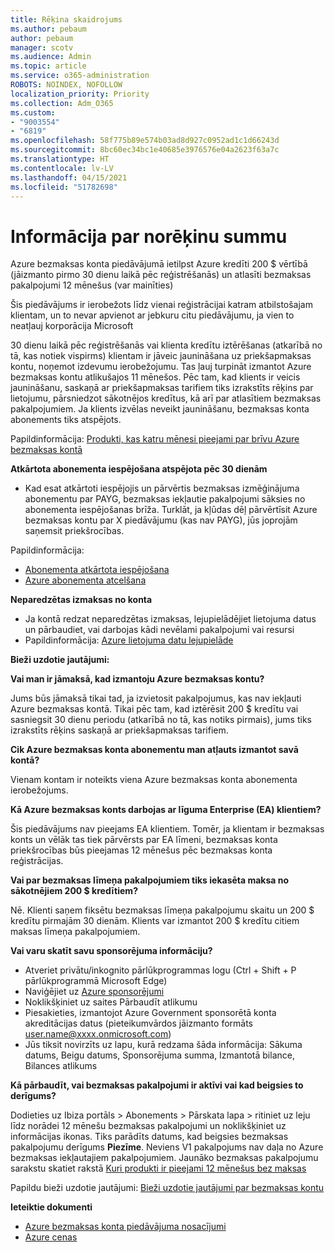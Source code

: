 ```yaml
---
title: Rēķina skaidrojums
ms.author: pebaum
author: pebaum
manager: scotv
ms.audience: Admin
ms.topic: article
ms.service: o365-administration
ROBOTS: NOINDEX, NOFOLLOW
localization_priority: Priority
ms.collection: Adm_O365
ms.custom:
- "9003554"
- "6819"
ms.openlocfilehash: 58f775b89e574b03ad8d927c0952ad1c1d66243d
ms.sourcegitcommit: 8bc60ec34bc1e40685e3976576e04a2623f63a7c
ms.translationtype: HT
ms.contentlocale: lv-LV
ms.lasthandoff: 04/15/2021
ms.locfileid: "51782698"
---
```

# <a name="understand-billing-amount"></a>Informācija par norēķinu summu

Azure bezmaksas konta piedāvājumā ietilpst Azure kredīti 200 $ vērtībā (jāizmanto pirmo 30 dienu laikā pēc reģistrēšanās) un atlasīti bezmaksas pakalpojumi 12 mēnešus (var mainīties)

Šis piedāvājums ir ierobežots līdz vienai reģistrācijai katram atbilstošajam klientam, un to nevar apvienot ar jebkuru citu piedāvājumu, ja vien to neatļauj korporācija Microsoft

30 dienu laikā pēc reģistrēšanās vai klienta kredītu iztērēšanas (atkarībā no tā, kas notiek vispirms) klientam ir jāveic jaunināšana uz priekšapmaksas kontu, noņemot izdevumu ierobežojumu. Tas ļauj turpināt izmantot Azure bezmaksas kontu atlikušajos 11 mēnešos. Pēc tam, kad klients ir veicis jaunināšanu, saskaņā ar priekšapmaksas tarifiem tiks izrakstīts rēķins par lietojumu, pārsniedzot sākotnējos kredītus, kā arī par atlasītiem bezmaksas pakalpojumiem. Ja klients izvēlas neveikt jaunināšanu, bezmaksas konta abonements tiks atspējots.

Papildinformācija: [Produkti, kas katru mēnesi pieejami par brīvu Azure bezmaksas kontā](https://azure.microsoft.com/free/free-account-faq/)

**Atkārtota abonementa iespējošana atspējota pēc 30 dienām**

- Kad esat atkārtoti iespējojis un pārvērtis bezmaksas izmēģinājuma abonementu par PAYG, bezmaksas iekļautie pakalpojumi sāksies no abonementa iespējošanas brīža. Turklāt, ja kļūdas dēļ pārvērtīsit Azure bezmaksas kontu par X piedāvājumu (kas nav PAYG), jūs joprojām saņemsit priekšrocības.

Papildinformācija: 
- [Abonementa atkārtota iespējošana](https://docs.microsoft.com/azure/billing/billing-subscription-become-disable?WT.mc_id=Portal-Microsoft_Azure_Support)
- [Azure abonementa atcelšana](https://docs.microsoft.com/azure/billing/billing-how-to-cancel-azure-subscription?WT.mc_id=Portal-Microsoft_Azure_Support)

**Neparedzētas izmaksas no konta**

- Ja kontā redzat neparedzētas izmaksas, lejupielādējiet lietojuma datus un pārbaudiet, vai darbojas kādi nevēlami pakalpojumi vai resursi
- Papildinformācija: [Azure lietojuma datu lejupielāde](https://docs.microsoft.com/azure/billing/billing-download-azure-invoice-daily-usage-date?WT.mc_id=Portal-Microsoft_Azure_Support#download-usage)

**Bieži uzdotie jautājumi:**

**Vai man ir jāmaksā, kad izmantoju Azure bezmaksas kontu?**

Jums būs jāmaksā tikai tad, ja izvietosit pakalpojumus, kas nav iekļauti Azure bezmaksas kontā. Tikai pēc tam, kad iztērēsit 200 $ kredītu vai sasniegsit 30 dienu periodu (atkarībā no tā, kas notiks pirmais), jums tiks izrakstīts rēķins saskaņā ar priekšapmaksas tarifiem.

**Cik Azure bezmaksas konta abonementu man atļauts izmantot savā kontā?**  

Vienam kontam ir noteikts viena Azure bezmaksas konta abonementa ierobežojums.

**Kā Azure bezmaksas konts darbojas ar līguma Enterprise (EA) klientiem?**  

Šis piedāvājums nav pieejams EA klientiem. Tomēr, ja klientam ir bezmaksas konts un vēlāk tas tiek pārvērsts par EA līmeni, bezmaksas konta priekšrocības būs pieejamas 12 mēnešus pēc bezmaksas konta reģistrācijas.

**Vai par bezmaksas līmeņa pakalpojumiem tiks iekasēta maksa no sākotnējiem 200 $ kredītiem?**  

Nē. Klienti saņem fiksētu bezmaksas līmeņa pakalpojumu skaitu un 200 $ kredītu pirmajām 30 dienām. Klients var izmantot 200 $ kredītu citiem maksas līmeņa pakalpojumiem.

**Vai varu skatīt savu sponsorējuma informāciju?**

- Atveriet privātu/inkognito pārlūkprogrammas logu (Ctrl + Shift + P pārlūkprogrammā Microsoft Edge)
- Naviģējiet uz [Azure sponsorējumi](http://www.microsoftazuresponsorships.com/)
- Noklikšķiniet uz saites Pārbaudīt atlikumu
- Piesakieties, izmantojot Azure Government sponsorētā konta akreditācijas datus (pieteikumvārdos jāizmanto formāts user.name@xxxx.onmicrosoft.com)
- Jūs tiksit novirzīts uz lapu, kurā redzama šāda informācija: Sākuma datums, Beigu datums, Sponsorējuma summa, Izmantotā bilance, Bilances atlikums

**Kā pārbaudīt, vai bezmaksas pakalpojumi ir aktīvi vai kad beigsies to derīgums?**

Dodieties uz Ibiza portāls > Abonements > Pārskata lapa > ritiniet uz leju līdz norādei 12 mēnešu bezmaksas pakalpojumi un noklikšķiniet uz informācijas ikonas. Tiks parādīts datums, kad beigsies bezmaksas pakalpojumu derīgums **Piezīme**. Neviens V1 pakalpojums nav daļa no Azure bezmaksas iekļautajiem pakalpojumiem. Jaunāko bezmaksas pakalpojumu sarakstu skatiet rakstā [Kuri produkti ir pieejami 12 mēnešus bez maksas](http://www.microsoftazuresponsorships.com/)

Papildu bieži uzdotie jautājumi: [Bieži uzdotie jautājumi par bezmaksas kontu](https://azure.microsoft.com/free/free-account-faq/)

**Ieteiktie dokumenti**

- [Azure bezmaksas konta piedāvājuma nosacījumi](https://azure.microsoft.com/offers/ms-azr-0044p/)
- [Azure cenas](https://azure.microsoft.com/pricing/)